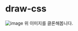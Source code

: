 # draw-css

![image](https://s3.amazonaws.com/thumbnails.venngage.com/template/5e31003e-c468-4ddf-8bd8-2a9bf8834669.png)
위 이미지를 클론해봅니다.
